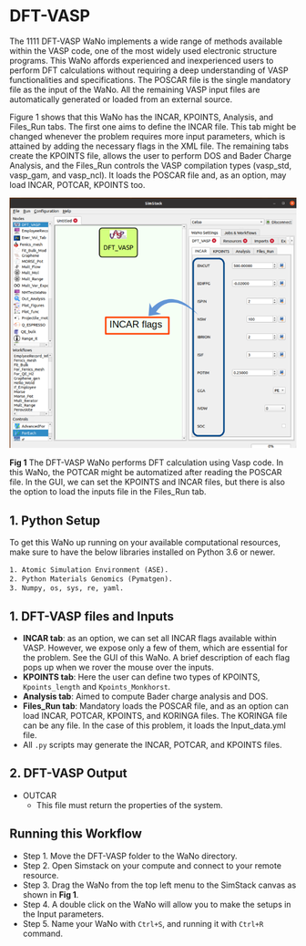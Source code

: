 # DFT-VASP
The 1111 DFT-VASP WaNo implements a wide range of methods available within the VASP code, one of the most widely used electronic structure programs. This WaNo affords experienced and inexperienced users to perform DFT calculations without requiring a deep understanding of VASP functionalities and specifications. The POSCAR file is the single mandatory file as the input of the WaNo. All the remaining VASP input files are automatically generated or loaded from an external source.

Figure 1 shows that this WaNo has the INCAR, KPOINTS, Analysis, and Files_Run tabs. The first one aims to define the INCAR file. This tab might be changed whenever the problem requires more input parameters, which is attained by adding the necessary flags in the XML file. The remaining tabs create the KPOINTS file, allows the user to perform DOS and Bader Charge Analysis, and the Files_Run controls the VASP compilation types (vasp_std, vasp_gam, and  vasp_ncl). It loads the POSCAR file and, as an option, may load INCAR, POTCAR, KPOINTS too. 

![Semantic description of image](parameters-DFT-VASP.png)

**Fig 1** The DFT-VASP WaNo performs DFT calculation using Vasp code. In this WaNo, the POTCAR might be automatized after reading the POSCAR file. In the GUI, we can set the KPOINTS and INCAR files, but there is also the option to load the inputs file in the Files_Run tab.

## 1. Python Setup
To get this WaNo up running on your available computational resources, make sure to have the below libraries installed on Python 3.6 or newer.

```
1. Atomic Simulation Environment (ASE).
2. Python Materials Genomics (Pymatgen).
3. Numpy, os, sys, re, yaml. 
```

## 1. DFT-VASP files and Inputs
- **INCAR tab**: as an option, we can set all INCAR flags available within VASP. However, we expose only a few of them, which are essential for the problem. See the GUI of this WaNo. A brief description of each flag pops up when we rover the mouse over the inputs.
- **KPOINTS tab**: Here the user can define two types of KPOINTS, `Kpoints_length` and `Kpoints_Monkhorst`.
- **Analysis tab**: Aimed to compute Bader charge analysis and DOS.
- **Files_Run tab**: Mandatory loads the POSCAR file, and as an option can load INCAR, POTCAR, KPOINTS, and KORINGA files. The KORINGA file can be any file. In the case of this problem, it loads the Input_data.yml file.
- All `.py` scripts may generate the INCAR, POTCAR, and KPOINTS files. 
## 2. DFT-VASP Output
- OUTCAR    
    - This file must return the properties of the system.

## Running this Workflow

- Step 1. Move the DFT-VASP folder to the WaNo directory. 
- Step 2. Open Simstack on your compute and connect to your remote resource.
- Step 3. Drag the WaNo from the top left menu to the SimStack canvas as shown in **Fig 1**.
- Step 4. A double click on the WaNo will allow you to make the setups in the Input parameters.
- Step 5. Name your WaNo with `Ctrl+S`, and running it with `Ctrl+R` command.
